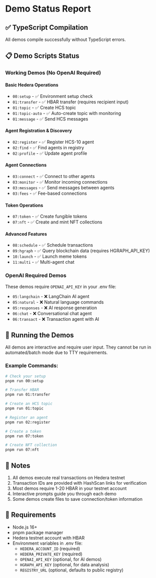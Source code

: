 # Demo Status Report

## ✅ TypeScript Compilation
All demos compile successfully without TypeScript errors.

## 📋 Demo Scripts Status

### Working Demos (No OpenAI Required)

#### Basic Hedera Operations
- `00:setup` - ✅ Environment setup check
- `01:transfer` - ✅ HBAR transfer (requires recipient input)
- `01:topic` - ✅ Create HCS topic
- `01:topic-auto` - ✅ Auto-create topic with monitoring
- `01:message` - ✅ Send HCS messages

#### Agent Registration & Discovery
- `02:register` - ✅ Register HCS-10 agent
- `02:find` - ✅ Find agents in registry
- `02:profile` - ✅ Update agent profile

#### Agent Connections
- `03:connect` - ✅ Connect to other agents
- `03:monitor` - ✅ Monitor incoming connections
- `03:messages` - ✅ Send messages between agents
- `03:fees` - ✅ Fee-based connections

#### Token Operations
- `07:token` - ✅ Create fungible tokens
- `07:nft` - ✅ Create and mint NFT collections

#### Advanced Features
- `08:schedule` - ✅ Schedule transactions
- `09:hgraph` - ✅ Query blockchain data (requires HGRAPH_API_KEY)
- `10:launch` - ✅ Launch meme tokens
- `11:multi` - ✅ Multi-agent chat

### OpenAI Required Demos

These demos require `OPENAI_API_KEY` in your .env file:

- `05:langchain` - ❌ LangChain AI agent
- `05:natural` - ❌ Natural language commands
- `05:responses` - ❌ AI response generation
- `06:chat` - ❌ Conversational chat agent
- `06:transact` - ❌ Transaction agent with AI

## 🚀 Running the Demos

All demos are interactive and require user input. They cannot be run in automated/batch mode due to TTY requirements.

### Example Commands:
```bash
# Check your setup
pnpm run 00:setup

# Transfer HBAR
pnpm run 01:transfer

# Create an HCS topic
pnpm run 01:topic

# Register an agent
pnpm run 02:register

# Create a token
pnpm run 07:token

# Create NFT collection
pnpm run 07:nft
```

## 📝 Notes

1. All demos execute real transactions on Hedera testnet
2. Transaction IDs are provided with HashScan links for verification
3. Most demos require 1-20 HBAR in your testnet account
4. Interactive prompts guide you through each demo
5. Some demos create files to save connection/token information

## 🔧 Requirements

- Node.js 16+
- pnpm package manager
- Hedera testnet account with HBAR
- Environment variables in .env file:
  - `HEDERA_ACCOUNT_ID` (required)
  - `HEDERA_PRIVATE_KEY` (required)
  - `OPENAI_API_KEY` (optional, for AI demos)
  - `HGRAPH_API_KEY` (optional, for data analysis)
  - `REGISTRY_URL` (optional, defaults to public registry)